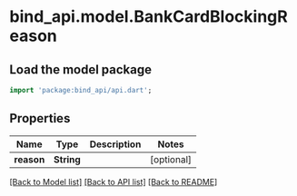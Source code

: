 # bind_api.model.BankCardBlockingReason

## Load the model package
```dart
import 'package:bind_api/api.dart';
```

## Properties
Name | Type | Description | Notes
------------ | ------------- | ------------- | -------------
**reason** | **String** |  | [optional] 

[[Back to Model list]](../README.md#documentation-for-models) [[Back to API list]](../README.md#documentation-for-api-endpoints) [[Back to README]](../README.md)


